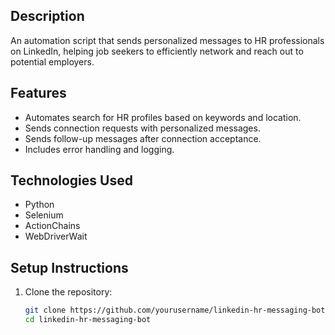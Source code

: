 ## Description
An automation script that sends personalized messages to HR professionals on LinkedIn, helping job seekers to efficiently network and reach out to potential employers.

## Features
- Automates search for HR profiles based on keywords and location.
- Sends connection requests with personalized messages.
- Sends follow-up messages after connection acceptance.
- Includes error handling and logging.

## Technologies Used
- Python
- Selenium
- ActionChains
- WebDriverWait

## Setup Instructions
1. Clone the repository:
   ```bash
   git clone https://github.com/yourusername/linkedin-hr-messaging-bot.git
   cd linkedin-hr-messaging-bot
